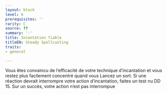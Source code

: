 ```yaml
---
layout: block
level: 6
prerequisites: ''
rarity: C
source: ??
summary: '-'
title: Incantation fiable
titleEN: Steady Spellcasting
traits:
- general

---
```


<p>Vous êtes convaincu de l’efficacité de votre technique d’incantation et vous restez plus facilement concentré quand vous Lancez un sort. Si une réaction devrait interrompre votre action d’incantation, faites un test nu DD 15. Sur un succès, votre action n’est pas interrompue</p>